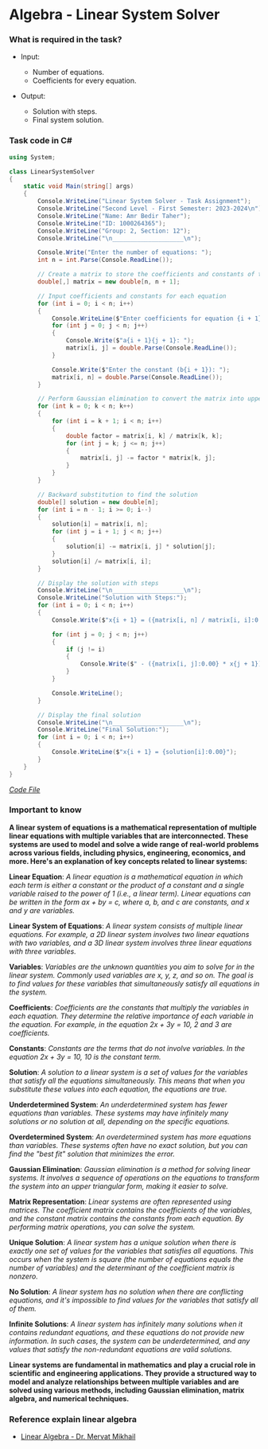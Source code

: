 # Algebra - Linear System Solver


### What is required in the task?

* Input: 
  * Number of equations.
  * Coefficients for every equation.
  
* Output: 
  * Solution with steps.
  * Final system solution.


### Task code in C#

```c#
using System;

class LinearSystemSolver
{
    static void Main(string[] args)
    {
        Console.WriteLine("Linear System Solver - Task Assignment");
        Console.WriteLine("Second Level - First Semester: 2023-2024\n");
        Console.WriteLine("Name: Amr Bedir Taher");
        Console.WriteLine("ID: 1000264365");
        Console.WriteLine("Group: 2, Section: 12");
        Console.WriteLine("\n____________________\n");

        Console.Write("Enter the number of equations: ");
        int n = int.Parse(Console.ReadLine());

        // Create a matrix to store the coefficients and constants of the linear system
        double[,] matrix = new double[n, n + 1];

        // Input coefficients and constants for each equation
        for (int i = 0; i < n; i++)
        {
            Console.WriteLine($"Enter coefficients for equation {i + 1}:");
            for (int j = 0; j < n; j++)
            {
                Console.Write($"a{i + 1}{j + 1}: ");
                matrix[i, j] = double.Parse(Console.ReadLine());
            }

            Console.Write($"Enter the constant (b{i + 1}): ");
            matrix[i, n] = double.Parse(Console.ReadLine());
        }

        // Perform Gaussian elimination to convert the matrix into upper triangular form
        for (int k = 0; k < n; k++)
        {
            for (int i = k + 1; i < n; i++)
            {
                double factor = matrix[i, k] / matrix[k, k];
                for (int j = k; j <= n; j++)
                {
                    matrix[i, j] -= factor * matrix[k, j];
                }
            }
        }

        // Backward substitution to find the solution
        double[] solution = new double[n];
        for (int i = n - 1; i >= 0; i--)
        {
            solution[i] = matrix[i, n];
            for (int j = i + 1; j < n; j++)
            {
                solution[i] -= matrix[i, j] * solution[j];
            }
            solution[i] /= matrix[i, i];
        }

        // Display the solution with steps
        Console.WriteLine("\n____________________\n");
        Console.WriteLine("Solution with Steps:");
        for (int i = 0; i < n; i++)
        {
            Console.Write($"x{i + 1} = ({matrix[i, n] / matrix[i, i]:0.00})");

            for (int j = 0; j < n; j++)
            {
                if (j != i)
                {
                    Console.Write($" - ({matrix[i, j]:0.00} * x{j + 1})");
                }
            }

            Console.WriteLine();
        }

        // Display the final solution
        Console.WriteLine("\n____________________\n");
        Console.WriteLine("Final Solution:");
        for (int i = 0; i < n; i++)
        {
            Console.WriteLine($"x{i + 1} = {solution[i]:0.00}");
        }
    }
}
```
[*Code File*](#)

### Important to know
**A linear system of equations is a mathematical representation of multiple linear equations with multiple variables that are interconnected. These systems are used to model and solve a wide range of real-world problems across various fields, including physics, engineering, economics, and more. Here's an explanation of key concepts related to linear systems:**

**Linear Equation**: *A linear equation is a mathematical equation in which each term is either a constant or the product of a constant and a single variable raised to the power of 1 (i.e., a linear term). Linear equations can be written in the form ax + by = c, where a, b, and c are constants, and x and y are variables.*

**Linear System of Equations**: *A linear system consists of multiple linear equations. For example, a 2D linear system involves two linear equations with two variables, and a 3D linear system involves three linear equations with three variables.*

**Variables**: *Variables are the unknown quantities you aim to solve for in the linear system. Commonly used variables are x, y, z, and so on. The goal is to find values for these variables that simultaneously satisfy all equations in the system.*

**Coefficients**: *Coefficients are the constants that multiply the variables in each equation. They determine the relative importance of each variable in the equation. For example, in the equation 2x + 3y = 10, 2 and 3 are coefficients.*

**Constants**: *Constants are the terms that do not involve variables. In the equation 2x + 3y = 10, 10 is the constant term.*

**Solution**: *A solution to a linear system is a set of values for the variables that satisfy all the equations simultaneously. This means that when you substitute these values into each equation, the equations are true.*

**Underdetermined System**: *An underdetermined system has fewer equations than variables. These systems may have infinitely many solutions or no solution at all, depending on the specific equations.*

**Overdetermined System**: *An overdetermined system has more equations than variables. These systems often have no exact solution, but you can find the "best fit" solution that minimizes the error.*

**Gaussian Elimination**: *Gaussian elimination is a method for solving linear systems. It involves a sequence of operations on the equations to transform the system into an upper triangular form, making it easier to solve.*

**Matrix Representation**: *Linear systems are often represented using matrices. The coefficient matrix contains the coefficients of the variables, and the constant matrix contains the constants from each equation. By performing matrix operations, you can solve the system.*

**Unique Solution**: *A linear system has a unique solution when there is exactly one set of values for the variables that satisfies all equations. This occurs when the system is square (the number of equations equals the number of variables) and the determinant of the coefficient matrix is nonzero.*

**No Solution**: *A linear system has no solution when there are conflicting equations, and it's impossible to find values for the variables that satisfy all of them.*

**Infinite Solutions**: *A linear system has infinitely many solutions when it contains redundant equations, and these equations do not provide new information. In such cases, the system can be underdetermined, and any values that satisfy the non-redundant equations are valid solutions.*

**Linear systems are fundamental in mathematics and play a crucial role in scientific and engineering applications. They provide a structured way to model and analyze relationships between multiple variables and are solved using various methods, including Gaussian elimination, matrix algebra, and numerical techniques.**

### Reference explain linear algebra
* [Linear Algebra - Dr. Mervat Mikhail](https://www.youtube.com/playlist?list=PL7snZ0LSsq3gIc4bYM-OnvLZt2KpFvd2_)
